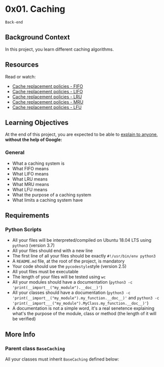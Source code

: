 # 0x01. Caching
`Back-end`

## Background Context
In this project, you learn different caching algorithms.

## Resources
Read or watch:
- [Cache replacement policies - FIFO](https://en.wikipedia.org/wiki/Cache_replacement_policies#First_In_First_Out_%28FIFO%29)
- [Cache replacement policies - LIFO](https://en.wikipedia.org/wiki/Cache_replacement_policies#Last_In_First_Out_%28LIFO%29)
- [Cache replacement policies - LRU](https://en.wikipedia.org/wiki/Cache_replacement_policies#Least_Recently_Used_%28LRU%29)
- [Cache replacement policies - MRU](https://en.wikipedia.org/wiki/Cache_replacement_policies#Most_Recently_Used_%28MRU%29)
- [Cache replacement policies - LFU](https://en.wikipedia.org/wiki/Cache_replacement_policies#Least-Frequently_Used_%28LFU%29)

## Learning Objectives
At the end of this project, you are expected to be able to [explain to anyone](https://fs.blog/feynman-learning-technique/), **without the help of Google:**

### General
- What a caching system is
- What FIFO means
- What LIFO means
- What LRU means
- What MRU means
- What LFU means
- What the purpose of a caching system
- What limits a caching system have

## Requirements
### Python Scripts
- All your files will be interpreted/compiled on Ubuntu 18.04 LTS using `python3` (version 3.7)
- All your files should end with a new line
- The first line of all your files should be exactly `#!/usr/bin/env python3`
- A `README.md` file, at the root of the project, is mandatory
- Your code should use the `pycodestyle`style (version 2.5)
- All yout files must be executable
- The length of your files will be tested using `wc`
- All your modules should have a documentation (`python3 -c 'print(__import__("my_module").__doc__)'`)
- All your classes should have a documentation (`python3 -c 'print(__import__("my_module").my_function.__doc__)'` and `python3 -c 'print(__import___("my_module").MyClass.my_function.__doc__)'`)
- A documentation is not a simple word, it's a real senetence explaining what's the purpose of the module, class or method (the length of it will be verified)

## More Info

### Parent class `BaseCaching`

All your classes must inherit `BaseCaching` defined below:

